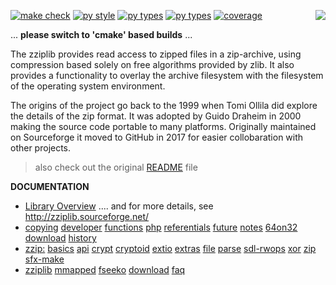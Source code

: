 <p style="float:right"><img align="right" src="docs/dir-zzip-64.png" /></p>

[![make check](https://github.com/gdraheim/zziplib/actions/workflows/makecheck.yml/badge.svg?event=push&branch=develop)](https://github.com/gdraheim/zziplib/actions/workflows/makecheck.yml)
[![py style](https://github.com/gdraheim/zziplib/actions/workflows/stylecheck.yml/badge.svg?event=push&branch=develop)](https://github.com/gdraheim/zziplib/actions/workflows/stylecheck.yml)
[![py types](https://github.com/gdraheim/zziplib/actions/workflows/typecheck.yml/badge.svg?event=push&branch=develop)](https://github.com/gdraheim/zziplib/actions/workflows/typecheck.yml)
[![py types](https://github.com/gdraheim/zziplib/actions/workflows/clangformat.yml/badge.svg?event=push&branch=develop)](https://github.com/gdraheim/zziplib/actions/workflows/clangformat.yml)
[![coverage](https://img.shields.io/badge/233%20test-50%25%20coverage-brightgreen)](https://github.com/gdraheim/zziplib/blob/master/test/zziptests.py)

... **please switch to 'cmake' based builds** ... 

The zziplib provides read access to zipped files in a zip-archive,
using compression based solely on free algorithms provided by zlib.
It also provides a functionality to overlay the archive filesystem
with the filesystem of the operating system environment.

The origins of the project go back to the 1999 when Tomi Ollila
did explore the details of the zip format. It was adopted by
Guido Draheim in 2000 making the source code portable to many
platforms. Originally maintained on Sourceforge it moved to
GitHub in 2017 for easier collobaration with other projects.

> also check out the original [README](README) file

**DOCUMENTATION**

* [Library Overview](docs/README.MD) .... and for more details, see http://zziplib.sourceforge.net/
* [copying](docs/copying.htm.md)
  [developer](docs/developer.htm.md)
  [functions](docs/functions.htm.md)
  [php](docs/zip-php.htm.md)
  [referentials](docs/referentials.htm.md)
  [future](docs/future.htm.md)
  [notes](docs/notes.htm.md)
  [64on32](docs/64on32.htm.md)
  [download](docs/download.htm.md)
  [history](docs/history.htm.md)
* [zzip:](docs/zzip-index.htm.md) 
  [basics](docs/zzip-basics.htm.md)
  [api](docs/zzip-api.htm.md)
  [crypt](docs/zzip-crypt.htm.md)
  [cryptoid](docs/zzip-cryptoid.htm.md)
  [extio](docs/zzip-extio.htm.md)
  [extras](docs/zzip-extras.htm.md)
  [file](docs/zzip-file.htm.md)
  [parse](docs/zzip-parse.htm.md)
  [sdl-rwops](docs/zzip-rwops.htm.md)
  [xor](docs/zzip-xor.htm.md)
  [zip](docs/zzip-zip.htm.md)
  [sfx-make](docs/sfx-make.htm.md)
* [zziplib](docs/zziplib.html)
  [mmapped](docs/mmapped.htm.md)
  [fseeko](docs/fseeko.htm.md)
  [download](docs/download.htm.md)
  [faq](docs/faq.htm.md)
